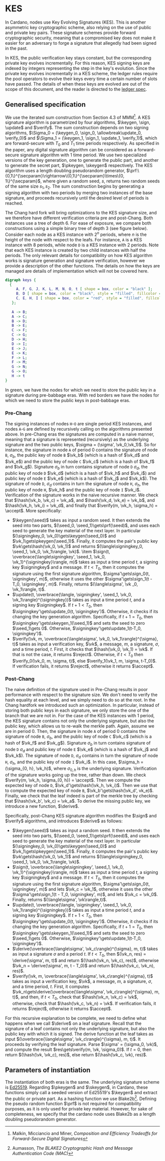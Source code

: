 # KES

In Cardano, nodes use Key Evolving Signatures (KES).
This is another asymmetric key cryptographic scheme, also relying on
the use of public and private key pairs.
These signature schemes provide forward cryptographic security, meaning that a
compromised key does not make it easier for an adversary to forge a signature that
allegedly had been signed in the past.

In KES, the public verification key stays constant, but the
corresponding private key evolves incrementally. For this reason, KES
signing keys are indexed by integers representing the step in the key's
evolution. Since the private key evolves incrementally in a KES scheme, the ledger rules
require the pool operators to evolve their keys every time a certain number of
slots have passed. The details of when these keys are evolved are out of the
scope of this document, and the reader is directed to the 
[ledger spec](https://github.com/input-output-hk/cardano-ledger#repository-structure).

## Generalised specification
We use the iterated sum construction from Section 4.3 of MMM[^summedkes].
A KES signature algorithm is parametrized by four algorithms, $\keygen, \sign, \update$ and $\verify$. The sum
construction depends on two signing algorithms, $\Sigma_0 = (\keygen_0, \sign_0, \allowbreak\update_0, \verify_0)$
and $\Sigma_1 = (\keygen_1, \sign_1, \update_1, \verify_1)$, which are forward-secure with $T_0$ and $T_1$ time
periods respectively. As specified in the paper, any digital signature algorithm can be considered as a
forward-secure signature algorithm with 1 time period.
We use two specialized versions of the key generation, one to generate the public
part, and another to generate the secret part, $\pkeygen, \skeygen$ respectively. The KES algorithm
uses a length doubling pseudorandom generator, $\prf:\{0,1\}^{\secparam}\rightarrow\{0,1\}^{\secparam}\times\{0,
1\}^{\secparam}$, where given a random seed, $s$, returns two random seeds of the same size $s_1, s_2$. The sum
construction begins by generating a signing algorithm with two periods by merging two instances of the base signature,
and proceeds recursively until the desired level of periods is reached.

The Chang hard fork will bring optimizations to the KES signature size, and we therefore have
different verification criteria pre and post-Chang. Both instances use
a tree of depth 6. For ease of exposure, we compare both constructions using a simple binary tree
of depth 3 (see figure below). Consider each node as a KES instance with $2^n$ periods, where $n$ is
the height of the node with respect to the leafs. For instance, `A` is a KES instance with $8$ periods,
while node `D` is a KES instance with $2$ periods. Note that each KES instance is created by two child
instances with half the periods.
The only relevant details for compatibility on how KES algorithm works is signature generation and signature
verification, however we provide a description of the other functions. The details on how the keys are managed are
details of implementation which will not be covered here.

```dot process
digraph keys {
  { 
     A, F, G, J, K, L, M, N, O, t [ shape = box, color = "black" ];
     B, D [ shape = box, color = "black", style = "filled", fillcolor = "green" ];
     C, E, H, I [ shape = box, color = "red", style = "filled", fillcolor = "green" ];
   };
   
   A -> B;
   A -> C;
   B -> D;
   B -> E;
   C -> F;
   C -> G;
   D -> H;
   D -> I;
   E -> J;
   E -> K;
   F -> L;
   F -> M;
   G -> N;
   G -> O;
   H -> t
}
```
In green, we
have the nodes for which we need to store the public key in a signature during pre-babbage eras. With red borders
we have the nodes for which we need to store the public keys in post-babbage eras.

### Pre-Chang
The signing instances of nodes `H`-`O` are single period KES instances, and nodes
`A`-`G` are defined by recursively calling on the algorithms presented above.
In pre-Chang eras the signatures are computed in a naive manner, meaning
that a signature is represented (recursively) as the underlying signature and the two public keys,
$\sigma = (\sigma', \vk_0,\vk_1)$.
So for instance, the signature in node `A` of period 0 contains the signature of node `B`,
$\sigma_b$, the public key of node `B` $\vk_b$ (which is a hash of $\vk_d$ and $\vk_e$) and the public key
of node `C` $\vk_c$ (which is a hash of $\vk_f$ and $\vk_g$). Signature $\sigma_b$ in turn contains
signature of node `D` $\sigma_d$, the public key of node `D` $\vk_d$ (which is a hash of $\vk_h$
and $\vk_i$) and public key of node `E` $\vk_e$ (which is a hash of $\vk_j$ and $\vk_k$). The signature of
node `D`, $\sigma_d$ contains in turn the signature of node `H`, $\sigma_h$, the public key
of node `H`, $\vk_h$ and the public key of node `I` $\vk_i$. Verification of the signature works in
the naive recursive manner. We check that $\hash(\vk_b, \vk_c) = \vk_a$, and $\hash(\vk_d, \vk_e) = \vk_b$, and
$\hash(\vk_h, \vk_i) = \vk_d$, and finally that $\verify(m, \vk_h, \sigma_h) = \accept$.
More specifically:
* $\keygen(\seed)$ takes as input a random seed. It then extends the seed into two parts,
$(\seed_0, \seed_1)\gets\prf(\seed)$, and uses each seed to generate the key material of the next layer. In
particular $(\signingkey_0, \vk_0)\gets\keygen(\seed_0)$ and $\vk_1\gets\pkeygen(\seed_1)$. Finally, it computes
the pair's public key $\vk\gets\hash(\vk_0, \vk_1)$ and returns $(\langle\signingkey_0, \seed_1, \vk_0,
\vk_1\rangle, \vk)$.
\item $\sign(t, \overbrace{\langle\signingkey', \seed_1, \vk_0, \vk_1}^{\signingkey}\rangle, m)$
takes as input a time period $t$, a signing key $\signingkey$ and a message. If $t<T_0$, then it computes the
signature using the first signature algorithm, $\sigma'\gets\sign_0(t, \signingkey', m)$, otherwise it uses the
other $\sigma'\gets\sign_1(t - T_0, \signingkey', m)$. Finally, returns $(\langle\sigma', \vk _0, \vk_1\rangle,
t)$.
* $\update(t, \overbrace{\langle, \signingkey', \seed_1, \vk_0, \vk_1\rangle}^{\signingkey})$ takes as input
a time period $t$, and a signing key $\signingkey$. If $t+1<T_0$, then $\signingkey'\gets\update_0(t,
\signingkey')$. Otherwise, it checks if its changing the key
generation algorithm. Specifically, if $t+1=T_0$, then $\signingkey'\gets\skeygen_1(\seed_1)$ and sets the seed
to zero $\seed_1\gets 0$. Otherwise, $\signingkey'\gets\update_1(t-T_0, \signingkey')$.
* $\verify(\vk, m, \overbrace{\langle\sigma', \vk_0, \vk_1\rangle}^{\sigma},  t)$ takes as input
a verification key, $\vk$, a message, $m$, a signature, $\sigma$, and a time period, $t$. First, it
checks that $\hash(\vk_0, \vk_1) = \vk$. If that is not the case, it returns $\reject$. Otherwise, if $t<T_0$
then $\verify_0(\vk_0, m, \sigma, t)$, else $\verify_1(\vk_1, m, \sigma, t-T_0)$. If verification fails, it
returns $\reject$, otherwise it returns $\accept$.

### Post-Chang
The naive definition of the
signature used in Pre-Chang results in poor performance with respect to the signature size. We
don't need to verify the hash equality at each level, and we simply need to do so at the root. In the Chang
hardfork we introduced such an optimization. In particular, instead of storing both public keys in each signature, we
only store the one of the branch that we are not in. For the case of the KES instances with 1 period, the KES signature
contains not only the underlying signature, but also the public key, which allows us to re-walk the merkle path.
Again, assume we are in period 0. Then, the signature in node
`A` of period 0 contains the signature of node `B`, $\sigma_b$, and the public key of node
`C` $\vk_c$ (which is a hash of $\vk_f$ and $\vk_g$). Signature $\sigma_b$ in turn contains signature of
node `D` $\sigma_d$ and public key of node `E` $\vk_e$ (which is a hash of $\vk_j$ and $\vk_k$).
The signature of node `D`, $\sigma_d$ contains in turn the signature of node `H`, $\sigma_h$, and the
public key of node `I` $\vk_i$. In this case, $\sigma_h = (\sigma_{0, h}, \vk_h)$, where $\sigma_{0, h}$ is
the underlying signature. Verification of the signature
works going up the tree, rather than down. We check $\verify(m, \vk_h, \sigma_{0, h}) = \accept$. Then we compute the
expected key of node `D`, $\vk_d'\gets\hash(\vk_h, \vk_i)$. Then we use that to compute the expected key of node
`B`, $\vk_b'\gets\hash(\vk_d', vk_e)$. Finally, we check that the leaf indeed is part of the merkle tree by
checking that $\hash(\vk_b', \vk_c) = \vk_a$. To derive the missing public key, we introduce a new function, $\derive$.

Specifically, post-Chang KES signature algorithm modifies the $\sign$ and $\verify$ algorithms, and introduces
$\derive$ as follows:
* $\keygen(\seed)$ takes as input a random seed. It then extends the seed into two parts,
$(\seed_0, \seed_1)\gets\prf(\seed)$, and uses each seed to generate the key material of the next layer. In
particular $(\signingkey_0, \vk_0)\gets\keygen(\seed_0)$ and $\vk_1\gets\pkeygen(\seed_1)$. Finally, it computes
the pair's public key $\vk\gets\hash(\vk_0, \vk_1)$ and returns $(\langle\signingkey_0, \seed_1, \vk_0,
\vk_1\rangle, \vk)$.
* $\sign(t, \overbrace{\langle\signingkey', \seed_1, \vk_0, \vk_1}^{\signingkey}\rangle, m)$
takes as input a time period $t$, a signing key $\signingkey$ and a message. If $t<T_0$, then it computes the
signature using the first signature algorithm, $\sigma'\gets\sign_0(t, \signingkey', m)$ and lets $\vk_c = \vk_1$,
otherwise it uses the other $\sigma'\gets\sign_1(t - T_0, \signingkey', m)$, and lets $\vk_c = \vk_0$. Finally,
returns $(\langle\sigma', \vk\rangle,t)$.
* $\update(t, \overbrace{\langle, \signingkey', \seed_1, \vk_0, \vk_1\rangle}^{\signingkey})$ takes as input
a time period $t$, and a signing key $\signingkey$. If $t+1<T_0$, then $\signingkey'\gets\update_0(t,
\signingkey')$. Otherwise, it checks if its changing the key
generation algorithm. Specifically, if $t+1=T_0$, then $\signingkey'\gets\skeygen_1(\seed_1)$ and sets the seed
to zero $\seed_1\gets 0$. Otherwise, $\signingkey'\gets\update_1(t-T_0, \signingkey')$.
* $\derive(\overbrace{\langle\sigma', \vk_c\rangle}^{\sigma}, m, t)$ takes as input a signature $\sigma$ and a
period $t$. If $t<T_0$, then $(\vk_n, res) = \derive(\sigma', m, t)$ and return $(\hash(\vk_n, \vk_c), res)$,
otherwise $\vk_n = \derive(\sigma', m, t - T_0)$ and return $(\hash(\vk_c, \vk_n), res)$.
* $\verify(\vk, m, \overbrace{\langle\sigma', \vk_c\rangle}^{\sigma},  t)$ takes as input
a verification key, $\vk$, a message, $m$, a signature, $\sigma$, and a time period, $t$. First, it
computes $\vk_n\gets\derive(\overbrace{\langle\sigma', \vk_c\rangle}^{\sigma}, m, t)$, and then, if
$t<T_0$, check that $\hash(\vk_n, \vk_c) = \vk$, otherwise, check that $\hash(\vk_c, \vk_n) = \vk$. If verification
fails, it returns $\reject$, otherwise it returns $\accept$.

For this recursive explanation to be complete, we need to define what happens when we call $\derive$ on a leaf
signature. Recall that the signature of a leaf contains not only the underlying signature, but also the public key
with which it is signed. The derive function at the leaf takes as input
$(\overbrace{\langle\sigma', \vk_c\rangle}^{\sigma}, m, t)$. It proceeds by verifying the leaf signature.
Parse $\sigma' = (\sigma_0, \vk)$, and compute the result $res\gets\verify(m, \vk, \sigma_0)$. If $t = 0$, then
return $(\hash(\vk, \vk_c), res)$, else return $(\hash(\vk_c, \vk), res)$.

## Parameters of instantiation
The instantiation of both eras is the same. The underlying signature scheme is [Ed25519](./ed25519.md).
Regarding $\pkeygen$ and $\skeygen$, in Cardano,
these functions simply call a seeded version of Ed25519's $\keygen$ and extract the public or private part. As a hashing
function we use Blake2b[^blake]. Defining the pseudo random function $\prf$ is not required for compatibility
purposes, as it is only used for private key material. However, for sake of completeness, we specify that the cardano
node uses Blake2b as a length doubling pseudorandom generator.

[^summedkes]: Malkin, Micciancio and Miner, _Composition and Efficiency Tradeoffs for Forward-Secure Digital Signatures_

[^blake]: Aumasson, _The BLAKE2 Cryptographic Hash and Message Authentication Code (MAC)_